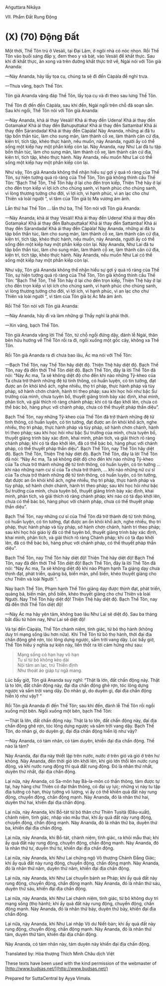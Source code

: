 Aṅguttara Nikāya

VII. Phẩm Ðất Rung Ðộng

# (X) (70) Ðộng Ðất

Một thời, Thế Tôn trú ở Vesàli, tại Ðại Lâm, ở ngôi nhà có nóc nhọn. Rồi Thế Tôn vào buổi sáng đắp y, đem theo y và bát, vào Vesàli để khất thực. Sau khi đi khất thực, ăn xong và trên đường khất thực trở về, Ngài nói với Tôn giả Ananda:

—Này Ananda, hãy lấy tọa cụ, chúng ta sẽ đi đến Càpàla để nghỉ trưa.

—Thưa vâng, bạch Thế Tôn.

Tôn giả Ananda vâng đáp Thế Tôn, lấy tọa cụ và đi theo sau lưng Thế Tôn.

Thế Tôn đi đến đền Càpàla, sau khi đến, Ngài ngồi trên chỗ đã soạn sẵn. Sau khi ngồi, Thế Tôn nói với Tôn giả Ananda:

—Này Ananda, khả ái thay Vesàli! Khả ái thay đền Udena! Khả ái thay đền Gotamaka! Khả ái thay đền Bahuputtaka! Khả ái thay đền Sattamba! Khả ái thay đền Sàrandada! Khả ái thay đền Càpàla! Này Ananda, những ai đã tu tập bốn thần túc, làm cho sung mãn, làm thành cỗ xe, làm thành căn cứ địa, kiên trì, tích tập, khéo thực hành, nếu muốn, này Ananda, người ấy có thể sống một kiếp hay một phần kiếp còn lại. Này Ananda, nay Như Lai đã tu tập bốn thần túc, làm cho sung mãn, làm thành cỗ xe, làm thành căn cứ địa, kiên trì, tích tập, khéo thực hành. Này Ananda, nếu muốn Như Lai có thể sống một kiếp hay một phần kiếp còn lại.

Như vậy, Tôn giả Ananda không thể nhận hiểu sự gợi ý quá rõ ràng của Thế Tôn, sự hiện tướng quá rõ ràng của Thế Tôn, Tôn giả không thỉnh cầu Thế Tôn: “Bạch Thế Tôn, Thế Tôn hãy ở lại cho đến trọn kiếp, Thiện Thệ hãy ở lại cho đến trọn kiếp vì lợi ích cho chúng sanh, vì hạnh phúc cho chúng sanh, vì lòng thương tưởng cho đời, vì lợi ích, vì hạnh phúc, vì an lạc cho chư Thiên và loài người “, vì tâm của Tôn giả bị Ma vương ám ảnh.

Lần thứ hai Thế Tôn ... lần thứ ba, Thế Tôn nói với Tôn giả Ananda:

—Này Ananda, khả ái thay Vesàli! Khả ái thay đền Udena! Khả ái thay đền Gotamaka! Khả ái thay đền Bahuputtaka! Khả ái thay đền Sattamba! Khả ái thay đền Sàrandada! Khả ái thay đền Càpàla! Này Ananda, những ai đã tu tập bốn thần túc, làm cho sung mãn, làm thành cỗ xe, làm thành căn cứ địa, kiên trì, tích tập, khéo thực hành, nếu muốn, này Ananda, người ấy có thể sống đến một kiếp hay một phần kiếp còn lại. Này Ananda, Như Lai đã tu tập bốn thần túc, làm cho sung mãn, làm thành cỗ xe, làm thành căn cứ địa, kiên trì, tích tập, khéo thực hành. Này Ananda, nếu muốn Như Lai có thể sống một kiếp hay một phần kiếp còn lại.

Như vậy, Tôn giả Ananda không thể nhận hiểu sự gợi ý quá rõ ràng của Thế Tôn, sự hiện tướng quá rõ ràng của Thế Tôn, Tôn giả không thỉnh cầu Thế Tôn: “Bạch Thế Tôn, Thế Tôn hãy ở lại cho đến trọn kiếp, Thiện Thệ hãy ở lại cho đến trọn kiếp vì lợi ích cho chúng sanh, vì hạnh phúc cho chúng sanh, vì lòng thương tưởng cho đời, vì lợi ích, vì hạnh phúc, vì an lạc cho chư Thiên và loài người “, vì tâm của Tôn giả bị Ác Ma ám ảnh.

Rồi Thế Tôn nói với Tôn giả Ananda:

—Này Ananda, hãy đi và làm những gì Thầy nghĩ là phải thời.

—Xin vâng, bạch Thế Tôn.

Tôn giả Ananda vâng lời Thế Tôn, từ chỗ ngồi đứng dậy, đảnh lễ Ngài, thân bên hữu hướng về Thế Tôn rồi ra đi, ngồi xuống một gốc cây, không xa Thế Tôn.

Rồi Tôn giả Ananda ra đi chưa bao lâu, Ác ma nói với Thế Tôn:

—Bạch Thế Tôn, nay Thế Tôn hãy diệt độ. Thiện Thệ hãy diệt độ. Bạch Thế Tôn, nay đã đến thời Thế Tôn diệt độ. Bạch Thế Tôn, đây là lời Thế Tôn đã nói: “Này Ác ma, Ta sẽ không diệt độ cho đến khi nào những Tỷ-kheo của Ta chưa trở thành những đệ tử tinh thông, có huấn luyện, có tin tưởng, đạt được an ổn khỏi khổ ách, nghe nhiều, thọ trì pháp, thực hành pháp và tùy pháp, sở hành chơn chánh, hành trì theo pháp; sau khi học hỏi như bậc Sư trưởng của mình, chưa tuyên bố, thuyết giảng trình bày xác định, khai minh, phân tích, và giải thích rõ ràng chánh pháp; khi có tà đạo khởi lên, chưa có thể bác bỏ, hàng phục với chánh pháp, chưa có thể thuyết pháp thần diệu”.

Bạch Thế Tôn, nay những Tỷ-kheo của Thế Tôn đã trở thành những đệ tử tinh thông, có huấn luyện, có tin tưởng, đạt được an ổn khỏi khổ ách, nghe nhiều, thọ trì pháp, thực hành pháp và tùy pháp, sở hành chơn chánh, hành trì theo pháp; sau khi học hỏi như bậc Sư trưởng của mình, chưa tuyên bố, thuyết giảng trình bày xác định, khai minh, phân tích, và giải thích rõ ràng chánh pháp; khi có tà đạo khởi lên, đã có thể bác bỏ, hàng phục với chánh pháp, có thể thuyết pháp thần diệu”. Bạch Thế Tôn, nay Thế Tôn hãy diệt độ. Bạch Thế Tôn, Thiện Thệ hãy diệt độ. Bạch Thế Tôn, đây là lời Thế Tôn đã nói: “Này Ác ma, Ta sẽ không diệt độ cho đến khi nào những Tỷ-kheo của Ta chưa trở thành những đệ tử tinh thông, có huấn luyện, có tin tưởng ... khi nào những nam cư sĩ của Ta chưa trở thành, ... khi nào những nữ cư sĩ của Ta chưa trở thành những đệ tử tinh thông, có huấn luyện, có tin tưởng, đạt được an ổn khỏi khổ ách, nghe nhiều, thọ trì pháp, thực hành pháp và tùy pháp, sở hành chơn chánh, hành trì theo pháp; sau khi học hỏi như bậc Sư trưởng của mình, chưa tuyên bố, thuyết giảng trình bày xác định, khai minh, phân tích, và giải thích rõ ràng chánh pháp; khi nào có tà đạo khởi lên, chưa có thể bác bỏ, hàng phục với chánh pháp, chưa có thể thuyết pháp thần diệu”.

Bạch Thế Tôn, nay những cư sĩ của Thế Tôn đã trở thành đệ tử tinh thông, có huấn luyện, có tin tưởng, đạt được an ổn khỏi khổ ách, nghe nhiều, thọ trì pháp, thực hành pháp và tùy pháp, sở hành chơn chánh, hành trì theo pháp; sau khi học hỏi giáo lý đã có thể tuyên bố, thuyết giảng trình bày xác định, khai minh, phân tích, và giải thích rõ ràng Chánh pháp; khi có tà đạo khởi lên, đã có thể bác bỏ, hàng phục với chánh pháp, có thể thuyết pháp thần diệu”.

Bạch Thế Tôn, nay Thế Tôn hãy diệt độ! Thiện Thệ hãy diệt độ! Bạch Thế Tôn, nay đã đến thời Thế Tôn diệt độ! Bạch Thế Tôn, đây là lời Thế Tôn đã nói: “Này Ác ma, Ta sẽ không diệt độ khi nào Phạm hạnh Ta giảng dạy chưa thịnh đạt, phát triển, quảng bá, biến mãn, phổ biến, khéo thuyết giảng cho chư Thiên và loài Người “.

Nay bạch Thế Tôn, Phạm hạnh Thế Tôn giảng dạy được thịnh đạt, phát triển, quảng bá, biến mãn, phổ biến, khéo thuyết giảng cho chư Thiên và loài Người. Nay Thế Tôn hãy diệt độ! Thiện Thệ hãy diệt độ. Bạch Thế Tôn, nay đã đến thời Thế Tôn diệt độ!

—Này Ác ma hãy yên tâm, không bao lâu Như Lai sẽ diệt độ. Sau ba tháng bắt đầu từ hôm nay, Như Lai sẽ diệt độ!

Và tại đền Càpàla, Thế Tôn chánh niệm, tỉnh giác, từ bỏ thọ hành (không duy trì mạng sống lâu hơn nữa). Khi Thế Tôn từ bỏ thọ hành, thời đại địa chấn động ghê rợn, tóc lông dựng ngược, sấm trời vang dậy. Lúc bấy giờ, Thế Tôn hiểu ý nghĩa sự kiện này, liền thốt ra lời cảm hứng như sau:

> Mạng sống có hạn hay vô hạn  
> Tu sĩ từ bỏ không kéo dài  
> Nội tâm an lạc, trú Thiền định  
> Như thoát áo giáp tự ngã mang.

Lúc bấy giờ, Tôn giả Ananda suy nghĩ: “Thật là lớn, đất chấn động này. Thật là to lớn, đất chấn động này, đại địa chấn động ghê rợn, tóc lông dựng ngược và sấm trời vang dậy. Do nhân gì, do duyên gì, đại địa chấn động hiển lộ như vậy? “

Rồi Tôn giả Ananda đi đến Thế Tôn; sau khi đến, đảnh lễ Thế Tôn rồi ngồi xuống một bên. Ngồi xuống một bên, bạch Thế Tôn:

—Thật là lớn, đất chấn động này. Thật là to lớn, đất chấn động này, đại địa chấn động ghê rợn, tóc lông dựng ngược và sấm trời vang dậy. Bạch Thế Tôn, do nhân gì, do duyên gì, đại địa chấn động hiển lộ như vậy?

—Này Ananda, có tám nhân, có tám duyên, khiến đại địa chấn động. Thế nào là tám?

Này Ananda, đại địa này thiết lập trên nước, nước ở trên gió và gió ở trên hư không. Này Ananda, đến thời gió lớn khởi lên, khi gió lớn thổi lên nước rung động, và khi nước rung động thì quả đất rung động. Ðó là nhân thứ nhất, duyên thứ nhất, đại địa chấn động.

Lại nữa, này Ananda, có Sa-môn hay Bà-la-môn có thần thông, tâm được tự tại, hay hàng chư Thiên có đại thần thông, có đại uy lực; những vị này tu tập địa tưởng có hạn, thủy tưởng vô lượng, vị ấy có thể khiến quả đất này rung động, chuyển động, chấn động mạnh. Này Ananda, đó là nhân thứ hai, duyên thứ hai, khiến đại địa chấn động.

Lại nữa, này Ananda, khi Bồ-tát từ bỏ thân chư Thiên Tusità (Ðâu-xuất), chánh niệm, tỉnh giác, nhập vào mẫu thai, khi ấy quả đất này rung động, chuyển động, chấn động mạnh. Này Ananda, đó là nhân thứ ba, duyên thứ ba, khiến đại địa chấn động.

Lại nữa, này Ananda, khi Bồ-tát, chánh niệm, tỉnh giác, ra khỏi mẫu thai; khi ấy quả đất này rung động, chuyển động, chấn động mạnh. Này Ananda, đó là nhân thứ tư, duyên thứ tư, khiến đại địa chấn động.

Lại nữa, này Ananda, khi Như Lai chứng ngộ Vô thượng Chánh Ðẳng Giác; khi ấy quả đất này rung động, chuyển động, chấn động mạnh. Này Ananda, đó là nhân thứ năm, duyên thứ năm, khiến đại địa chấn động.

Lại nữa, này Ananda, khi Như Lai chuyển bánh xe Pháp; khi ấy quả đất này rung động, chuyển động, chấn động mạnh. Này Ananda, đó là nhân thứ sáu, duyên thứ sáu, khiến đại địa chấn động.

Lại nữa, này Ananda, khi Như Lai chánh niệm, tỉnh giác, từ bỏ không duy trì mạng sống (thọ hành); khi ấy quả đất này rung động, chuyển động, chấn động mạnh. Này Ananda, đó là nhân thứ bảy, duyên thứ bảy, khiến đại địa chấn động.

Lại nữa, này Ananda, khi Như Lai nhập Vô dư Niết-bàn; khi ấy quả đất này rung động, chuyển động, chấn động mạnh. Này Ananda, đó là nhân thứ tám, duyên thứ tám, khiến đại địa chấn động.

Này Ananda, có tám nhân này, tám duyên này khiến đại địa chấn động.

Translated by: Hòa thượng Thích Minh Châu dịch Việt

These texts have been used with the kind permission of the webmaster of [http://www.budsas.net/](http://www.budsas.net/)

Prepared for SuttaCentral by Ayya Vimala.